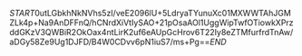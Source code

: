 $START$0utLGbkhNkNVhs5zI/veE2096lU+5LdryaTYunuXc01MXWWTAhJGMZLk4p+Na9AnDFFnQ/hCNrdXiVtIySAO+21pOsaAOl1UggWipTwfOTiowkXPrzddGKzV3QWBiR2OkOax4ntLirK2uf6eAUpGcHrov6T22Iy8eZTMfurfrdTnAw/aDGy58Ze9Ug1DJFD/B4W0CDvv6pN1iuS7/ms+Pg==$END$